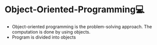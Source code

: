 # Object-Oriented-Programming💻
- Object-oriented programming is the problem-solving approach. The computation is done by using objects.
- 	Program is divided into objects

